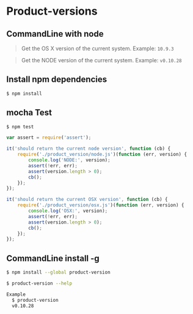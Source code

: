 
# Product-versions

## CommandLine with node

> Get the OS X version of the current system. Example: `10.9.3`

> Get the NODE version of the current system. Example: `v0.10.28`


## Install npm dependencies

```sh
$ npm install
```


## mocha Test

```js
$ npm test
```


```js
var assert = require('assert');

it('should return the current node version', function (cb) {
	require('./product_version/node.js')(function (err, version) {
		console.log('NODE:', version);
		assert(!err, err);
		assert(version.length > 0);
		cb();
	});
});

it('should return the current OSX version', function (cb) {
	require('./product_version/osx.js')(function (err, version) {
		console.log('OSX:', version);
		assert(!err, err);
		assert(version.length > 0);
		cb();
	});
});
```


## CommandLine install -g

```sh
$ npm install --global product-version
```

```sh
$ product-version --help

Example
  $ product-version
  v0.10.28
```


